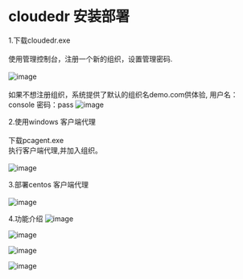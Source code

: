 # cloudedr 安装部署

1.下载cloudedr.exe <br><br>
使用管理控制台，注册一个新的组织，设置管理密码.<br><br>
![image](https://user-images.githubusercontent.com/40160399/224517103-163cf2a5-8912-4b06-81bd-f2b633cb6978.png)
<br><br>如果不想注册组织，系统提供了默认的组织名demo.com供体验, 用户名：console 密码：pass
![image](https://user-images.githubusercontent.com/40160399/224517336-7a8efd5f-a58c-4aef-8788-d06345627fff.png)


2.使用windows 客户端代理<br><br>
下载pcagent.exe<br>
执行客户端代理,并加入组织。<br><br>
![image](https://user-images.githubusercontent.com/40160399/224517142-3cde93e8-de07-4d51-8ca1-c8c44b1df777.png)


3.部署centos 客户端代理<br><br>
![image](https://user-images.githubusercontent.com/40160399/224517165-4a3e8982-d59c-4085-9971-9cfb73c44e79.png)



4.功能介绍
![image](https://user-images.githubusercontent.com/40160399/204451320-28b6f417-9367-46f2-9131-518b1e6cced6.png)

![image](https://user-images.githubusercontent.com/40160399/204451758-32352d10-2133-438c-8cbb-88d0c2771509.png)

![image](https://user-images.githubusercontent.com/40160399/204451840-e218fcb6-75ce-4b83-b0ee-5cd3c4740679.png)


![image](https://user-images.githubusercontent.com/40160399/204451581-5c34f134-5ef8-4fd6-b2e8-7488aca5819c.png)

